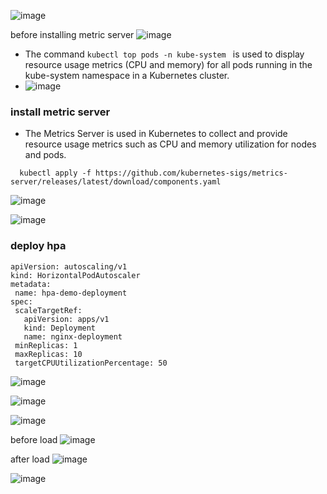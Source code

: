 
![image](https://github.com/user-attachments/assets/acd62d95-d603-44d3-a349-a3f550c5c814)

before installing metric server
![image](https://github.com/user-attachments/assets/4ec833f9-b5fc-4dfc-9405-1283d65fbf4c)

- The command `kubectl top pods -n kube-system ` is used to display resource usage metrics (CPU and memory) for all pods running in the kube-system namespace in a Kubernetes cluster.
- ![image](https://github.com/user-attachments/assets/a6533f0d-5680-43dd-aacb-dea38a21f59b)

### install metric server
- The Metrics Server is used in Kubernetes to collect and provide resource usage metrics such as CPU and memory utilization for nodes and pods.

```
  kubectl apply -f https://github.com/kubernetes-sigs/metrics-server/releases/latest/download/components.yaml
```

![image](https://github.com/user-attachments/assets/aae8064c-e26d-42d8-88ee-51bdd19f5d15)

![image](https://github.com/user-attachments/assets/01a176ad-28ee-436c-9a5a-cf40ca63e754)

### deploy hpa
```
apiVersion: autoscaling/v1
kind: HorizontalPodAutoscaler
metadata:
 name: hpa-demo-deployment
spec:
 scaleTargetRef:
   apiVersion: apps/v1
   kind: Deployment
   name: nginx-deployment
 minReplicas: 1
 maxReplicas: 10
 targetCPUUtilizationPercentage: 50
```

![image](https://github.com/user-attachments/assets/a5e5c6e0-a919-42fa-bb2c-7194d4add9ed)

![image](https://github.com/user-attachments/assets/6f61096d-ff65-451d-bb77-35a24926b56f)

![image](https://github.com/user-attachments/assets/6c512f3c-3791-4c76-a32f-9113c972565c)

before load
![image](https://github.com/user-attachments/assets/04204d4f-a898-4616-8a20-742609bb12b0)

after load
![image](https://github.com/user-attachments/assets/2b838fbd-55d6-4051-8558-8c93ab140333)

![image](https://github.com/user-attachments/assets/26592925-a9e3-4d3c-a963-15c6bfc5e747)






